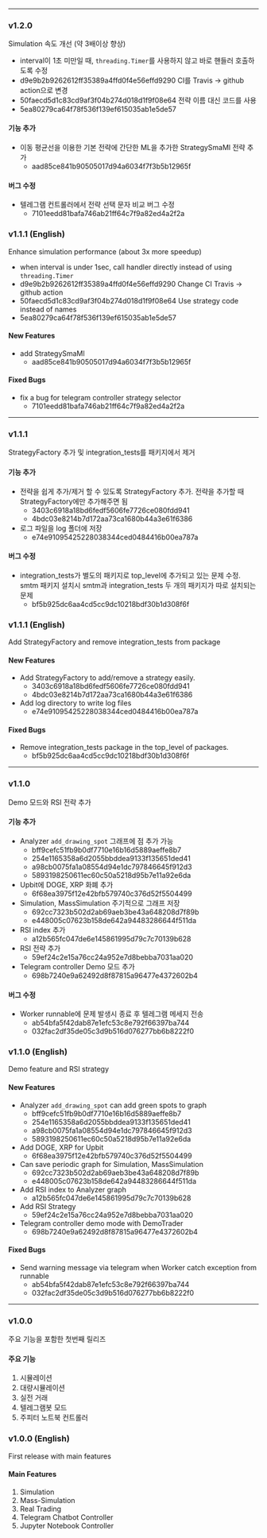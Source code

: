 ####

---

### v1.2.0
Simulation 속도 개선 (약 3배이상 향상)
  - interval이 1초 미만일 때, `threading.Timer`를 사용하지 않고 바로 핸들러 호출하도록 수정
  - d9e9b2b9262612ff35389a4ffd0f4e56effd9290
CI를 Travis -> github action으로 변경
  - 50faecd5d1c83cd9af3f04b274d018d1f9f08e64
전략 이름 대신 코드를 사용
  - 5ea80279ca64f78f536f139ef615035ab1e5de57

#### 기능 추가
- 이동 평균선을 이용한 기본 전략에 간단한 ML을 추가한 StrategySmaMl 전략 추가
  - aad85ce841b90505017d94a6034f7f3b5b12965f

#### 버그 수정
- 텔레그램 컨트롤러에서 전략 선택 문자 비교 버그 수정
  - 7101eedd81bafa746ab21ff64c7f9a82ed4a2f2a

### v1.1.1 (English)
Enhance simulation performance (about 3x more speedup)
  - when interval is under 1sec, call handler directly instead of using `threading.Timer`
  - d9e9b2b9262612ff35389a4ffd0f4e56effd9290
Change CI Travis -> github action
  - 50faecd5d1c83cd9af3f04b274d018d1f9f08e64
Use strategy code instead of names
  - 5ea80279ca64f78f536f139ef615035ab1e5de57

#### New Features
- add StrategySmaMl
  - aad85ce841b90505017d94a6034f7f3b5b12965f

#### Fixed Bugs
- fix a bug for telegram controller strategy selector
  - 7101eedd81bafa746ab21ff64c7f9a82ed4a2f2a

---

### v1.1.1
StrategyFactory 추가 및 integration_tests를 패키지에서 제거

#### 기능 추가
- 전략을 쉽게 추가/제거 할 수 있도록 StrategyFactory 추가. 전략을 추가할 때 StrategyFactory에만 추가해주면 됨
  - 3403c6918a18bd6fedf5606fe7726ce080fdd941
  - 4bdc03e8214b7d172aa73ca1680b44a3e61f6386
- 로그 파일을 log 폴더에 저장
  - e74e91095425228038344ced0484416b00ea787a

#### 버그 수정
- integration_tests가 별도의 패키지로 top_level에 추가되고 있는 문제 수정. smtm 패키지 설치시 smtm과 integration_tests 두 개의 패키지가 따로 설치되는 문제
  - bf5b925dc6aa4cd5cc9dc10218bdf30b1d308f6f

### v1.1.1 (English)
Add StrategyFactory and remove integration_tests from package

#### New Features
- Add StrategyFactory to add/remove a strategy easily.
  - 3403c6918a18bd6fedf5606fe7726ce080fdd941
  - 4bdc03e8214b7d172aa73ca1680b44a3e61f6386
- Add log directory to write log files
  - e74e91095425228038344ced0484416b00ea787a

#### Fixed Bugs
- Remove integration_tests package in the top_level of packages.
  - bf5b925dc6aa4cd5cc9dc10218bdf30b1d308f6f

---

### v1.1.0
Demo 모드와 RSI 전략 추가

#### 기능 추가
- Analyzer `add_drawing_spot` 그래프에 점 추가 가능
  - bff9cefc51fb9b0df7710e16b16d5889aeffe8b7
  - 254e1165358a6d2055bbddea9133f135651ded41
  - a98cb0075fa1a08554d94e1dc797846645f912d3
  - 5893198250611ec60c50a5218d95b7e11a92e6da
- Upbit에 DOGE, XRP 화폐 추가
  - 6f68ea3975f12e42bfb579740c376d52f5504499
- Simulation, MassSimulation 주기적으로 그래프 저장
  - 692cc7323b502d2ab69aeb3be43a648208d7f89b
  - e448005c07623b158de642a94483286644f511da
- RSI index 추가
  - a12b565fc047de6e145861995d79c7c70139b628
- RSI 전략 추가
  - 59ef24c2e15a76cc24a952e7d8bebba7031aa020
- Telegram controller Demo 모드 추가
  - 698b7240e9a62492d8f87815a96477e4372602b4

#### 버그 수정
- Worker runnable에 문제 발생시 종료 후 텔레그램 메세지 전송
  - ab54bfa5f42dab87e1efc53c8e792f66397ba744
  - 032fac2df35de05c3d9b516d076277bb6b8222f0

### v1.1.0 (English)
Demo feature and RSI strategy

#### New Features
- Analyzer `add_drawing_spot` can add green spots to graph
  - bff9cefc51fb9b0df7710e16b16d5889aeffe8b7
  - 254e1165358a6d2055bbddea9133f135651ded41
  - a98cb0075fa1a08554d94e1dc797846645f912d3
  - 5893198250611ec60c50a5218d95b7e11a92e6da
- Add DOGE, XRP for Upbit
  - 6f68ea3975f12e42bfb579740c376d52f5504499
- Can save periodic graph for Simulation, MassSimulation 
  - 692cc7323b502d2ab69aeb3be43a648208d7f89b
  - e448005c07623b158de642a94483286644f511da
- Add RSI index to Analyzer graph
  - a12b565fc047de6e145861995d79c7c70139b628
- Add RSI Strategy
  - 59ef24c2e15a76cc24a952e7d8bebba7031aa020
- Telegram controller demo mode with DemoTrader
  - 698b7240e9a62492d8f87815a96477e4372602b4

#### Fixed Bugs
- Send warning message via telegram when Worker catch exception from runnable
  - ab54bfa5f42dab87e1efc53c8e792f66397ba744
  - 032fac2df35de05c3d9b516d076277bb6b8222f0

---

### v1.0.0
주요 기능을 포함한 첫번째 릴리즈

#### 주요 기능
1. 시뮬레이션
2. 대량시뮬레이션
3. 실전 거래
4. 텔레그램봇 모드
5. 주피터 노트북 컨트롤러

### v1.0.0 (English)
First release with main features

#### Main Features
1. Simulation
2. Mass-Simulation
3. Real Trading
4. Telegram Chatbot Controller
5. Jupyter Notebook Controller
